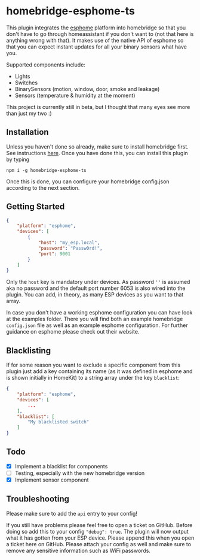 # homebridge-esphome-ts

This plugin integrates the [esphome](https://esphome.io/) platform into homebridge so that you don't have to go
through homeassistant if you don't want to (not that here is anything wrong with that). It makes use of the native API of esphome
so that you can expect instant updates for all your binary sensors what have you.

Supported components include:

* Lights
* Switches
* BinarySensors (motion, window, door, smoke and leakage)
* Sensors (temperature & humidity at the moment)

This project is currently still in beta, but I thought that many eyes see more than just
my two :)

## Installation

Unless you haven't done so already, make sure to install homebridge first. See instructions [here](https://github.com/homebridge/homebridge/wiki). Once you have done this, you can install this plugin by typing 
```
npm i -g homebridge-esphome-ts
```

Once this is done, you can configure your homebridge config.json according to the next section.

## Getting Started

```json
{
    "platform": "esphome",
    "devices": [
        {
            "host": "my_esp.local",
            "password": "Passw0rd!",
            "port": 9001
        }
    ]
}
```

Only the `host` key is mandatory under devices. As password `''` is assumed aka no password and the default
port number 6053 is also wired into the plugin. You can add, in theory, as many ESP devices as you want to
that array.

In case you don't have a working esphome configuration you can have look at the examples folder. There you will
find both an example homebridge `config.json` file as well as an example esphome configuration. For further guidance
on esphome please check out their website.

## Blacklisting

If for some reason you want to exclude a specific component from this plugin just
add a key containing its name (as it was defined in esphome and is shown initially in HomeKit) to a string array under the key `blacklist`:

```json
{
    "platform": "esphome",
    "devices": [
        ...
    ],
    "blacklist": [
        "My blacklisted switch"
    ]
}
```


## Todo

- [x] Implement a blacklist for components
- [ ] Testing, especially with the new homebridge version
- [x] Implement sensor component

## Troubleshooting

Please make sure to add the `api` entry to your config!

If you still have problems please feel free to open a ticket on GitHub. Before doing so add this to your
config `"debug": true`. The plugin will now output what it has gotten from your ESP device.
Please append this when you open a ticket here on GitHub. Please attach your config as well and make
sure to remove any sensitive information such as WiFi passwords.
